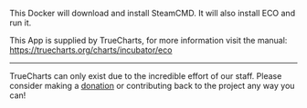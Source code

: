This Docker will download and install SteamCMD. It will also install ECO and run it.


This App is supplied by TrueCharts, for more information visit the manual: https://truecharts.org/charts/incubator/eco

---

TrueCharts can only exist due to the incredible effort of our staff.
Please consider making a [donation](https://truecharts.org/docs/about/sponsor) or contributing back to the project any way you can!
